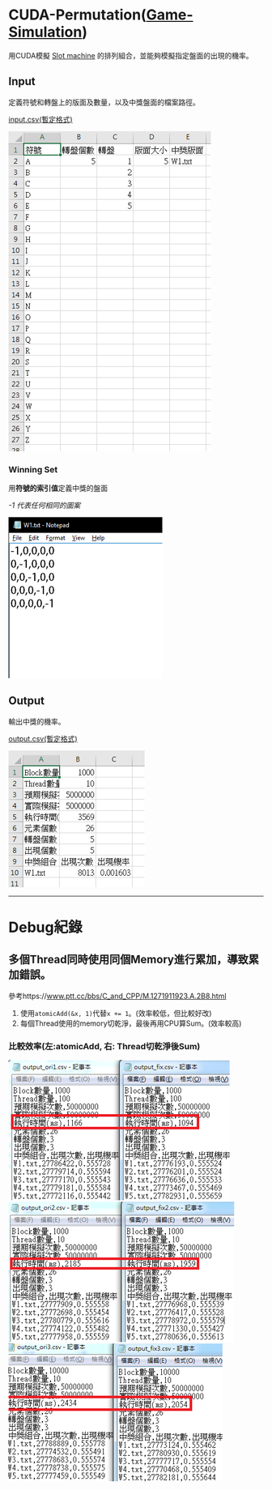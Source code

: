 # CUDA-Permutation([Game-Simulation](https://github.com/Li-AnLin/Game-Simulation))

用CUDA模擬 [Slot machine](https://www.slotsmillion.com/en/games/) 的排列組合，並能夠模擬指定盤面的出現的機率。

## Input

定義符號和轉盤上的版面及數量，以及中獎盤面的檔案路徑。

[input.csv(暫定格式)](data/input.csv)

![output.csv](data/ScreenShot/01-3.png)


### Winning Set

用**符號的索引值**定義中獎的盤面

*-1 代表任何相同的圖案*

![output.csv](data/ScreenShot/02-1.png)

## Output

輸出中獎的機率。

[output.csv(暫定格式)](data/output.csv)

![output.csv](data/ScreenShot/01-1.png)

---------------------------------------------
# Debug紀錄
## 多個Thread同時使用同個Memory進行累加，導致累加錯誤。
參考https://www.ptt.cc/bbs/C_and_CPP/M.1271911923.A.2B8.html
1. 使用`atomicAdd(&x, 1)`代替`x += 1`。(效率較低，但比較好改)
2. 每個Thread使用的memory切乾淨，最後再用CPU算Sum。(效率較高)
### 比較效率(左:atomicAdd, 右: Thread切乾淨後Sum)
![test1](data/ScreenShot/03.png)
![test2](data/ScreenShot/04.png)
![test3](data/ScreenShot/05.png)

